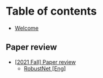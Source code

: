 # Table of contents
* [Welcome](README.md)
## Paper review
* [\[2021 Fall\] Paper review](paper-review/2021-fall-paper-review/README.md)
  * [RobustNet \[Eng\]](paper-review/2021-fall-paper-review/neurips-2020-metaaugment-eng.md)
